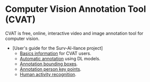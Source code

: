 # Computer Vision Annotation Tool (CVAT)
CVAT is free, online, interactive video and image annotation tool for computer vision.

- [User's guide for the Surv-AI-llance project]
    - [Basics information](/manual/basics.md) for CVAT users.
    - [Automatic annotation](/manual/automatic_annotations.md) using DL models.
    - [Annotation bounding boxes](/manual/annotate_bbox.md).
    - [Annotation person key points](/manual/annotate_person_key_points.md).
    - [Human activity recognition](/manual/human_activity_recognition.md).
